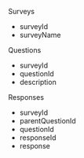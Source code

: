 Surveys
- surveyId
- surveyName

Questions
- surveyId
- questionId
- description

Responses 
- surveyId
- parentQuestionId
- questionId
- responseId
- response
